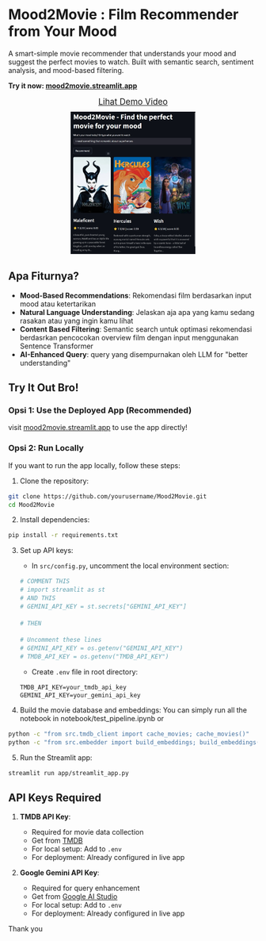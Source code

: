 # Mood2Movie : Film Recommender from Your Mood

A smart-simple movie recommender that understands your mood and suggest the perfect movies to watch. Built with semantic search, sentiment analysis, and mood-based filtering.

**Try it now: [mood2movie.streamlit.app](https://mood2movie.streamlit.app/)**

<div style="text-align: center;">
  <a href="https://youtu.be/_Q6pRmcKGks" target="_blank" style="display: inline-block;">
    <div style="font-size: 1.2em; margin-bottom: 10px;">Lihat Demo Video</div>
    <img src="https://github.com/haipradana/Mood2Movie/blob/main/screenshot.png?raw=true" style="width: 50%;">
  </a>
</div>

## Apa Fiturnya?

- **Mood-Based Recommendations**: Rekomendasi film berdasarkan input mood atau ketertarikan
- **Natural Language Understanding**: Jelaskan aja apa yang kamu sedang rasakan atau yang ingin kamu lihat
- **Content Based Filtering**: Semantic search untuk optimasi rekomendasi berdasrkan pencocokan overview film dengan input menggunakan Sentence Transformer
- **AI-Enhanced Query**: query yang disempurnakan oleh LLM for "better understanding"

## Try It Out Bro!

### Opsi 1: Use the Deployed App (Recommended)

visit [mood2movie.streamlit.app](https://mood2movie.streamlit.app/) to use the app directly!

### Opsi 2: Run Locally

If you want to run the app locally, follow these steps:

1. Clone the repository:

```bash
git clone https://github.com/yourusername/Mood2Movie.git
cd Mood2Movie
```

2. Install dependencies:

```bash
pip install -r requirements.txt
```

3. Set up API keys:

   - In `src/config.py`, uncomment the local environment section:

   ```python
   # COMMENT THIS
   # import streamlit as st
   # AND THIS
   # GEMINI_API_KEY = st.secrets["GEMINI_API_KEY"]

   # THEN

   # Uncomment these lines
   # GEMINI_API_KEY = os.getenv("GEMINI_API_KEY")
   # TMDB_API_KEY = os.getenv("TMDB_API_KEY")
   ```

   - Create `.env` file in root directory:

   ```env
   TMDB_API_KEY=your_tmdb_api_key
   GEMINI_API_KEY=your_gemini_api_key
   ```

4. Build the movie database and embeddings:
   You can simply run all the notebook in notebook/test_pipeline.ipynb or

```bash
python -c "from src.tmdb_client import cache_movies; cache_movies()"
python -c "from src.embedder import build_embeddings; build_embeddings()"
```

5. Run the Streamlit app:

```bash
streamlit run app/streamlit_app.py
```

## API Keys Required

1. **TMDB API Key**:

   - Required for movie data collection
   - Get from [TMDB](https://www.themoviedb.org/)
   - For local setup: Add to `.env`
   - For deployment: Already configured in live app

2. **Google Gemini API Key**:
   - Required for query enhancement
   - Get from [Google AI Studio](https://makersuite.google.com/)
   - For local setup: Add to `.env`
   - For deployment: Already configured in live app

Thank you
